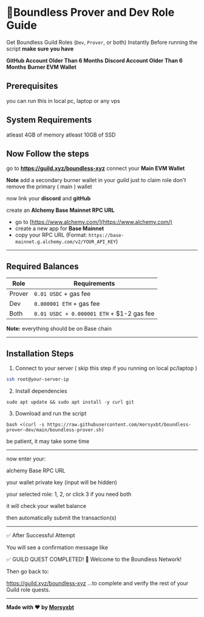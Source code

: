 # 🧩Boundless Prover and Dev Role Guide

Get Boundless Guild Roles (`Dev`, `Prover`, or both) Instantly
Before running the script **make sure you have**

**GitHub Account Older Than 6 Months**
**Discord Account Older Than 6 Months**
**Burner EVM Wallet**

## Prerequisites
you can run this in
local pc, laptop or any vps

## System Requirements
atleast 4GB of memory
atleast 10GB of SSD

## Now Follow the steps

go to **https://guild.xyz/boundless-xyz**
connect your **Main EVM Wallet**

**Note**
add a secondary burner wallet in your guild just to claim role
don't remove the primary ( main ) wallet

now link your **discord** and **gitHub**

create an **Alchemy Base Mainnet RPC URL**
- go to [https://www.alchemy.com/](https://www.alchemy.com/)
- create a new app for **Base Mainnet**
- copy your RPC URL (Format: `https://base-mainnet.g.alchemy.com/v2/YOUR_API_KEY`)

---

## Required Balances

| Role | Requirements |
|--------|--------------|
| Prover | `0.01 USDC` + gas fee |
| Dev    | `0.000001 ETH` + gas fee |
| Both   | `0.01 USDC + 0.000001 ETH` + $1-2 gas fee |

**Note:** everything should be on Base chain

---

## Installation Steps

1. Connect to your server ( skip this step if you running on local pc/laptop )

```bash
ssh root@your-server-ip

```
2. Install dependencies
```
sudo apt update && sudo apt install -y curl git
```
3. Download and run the script
```
bash <(curl -s https://raw.githubusercontent.com/morsyxbt/boundless-prover-dev/main/boundless-prover.sh)
```
be patient, it may take some time

---
now enter your:

alchemy Base RPC URL

your wallet private key (input will be hidden)

your selected role: 1, 2, or click 3 if you need both

it will check your wallet balance

then automatically submit the transaction(s)

---

✅ After Successful Attempt

You will see a confirmation message like

✅ GUILD QUEST COMPLETED!
🎉 Welcome to the Boundless Network!

Then go back to:

https://guild.xyz/boundless-xyz
…to complete and verify the rest of your Guild role quests.


---

**Made with ❤️ by [Morsyxbt](https://x.com/morsyxbt)**
